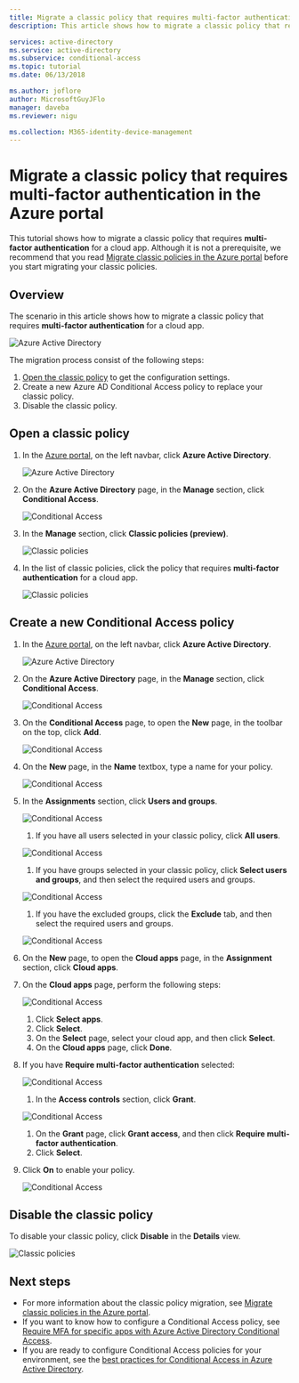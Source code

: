 ```yaml
---
title: Migrate a classic policy that requires multi-factor authentication in the Azure portal 
description: This article shows how to migrate a classic policy that requires multi-factor authentication in the Azure portal.

services: active-directory
ms.service: active-directory
ms.subservice: conditional-access
ms.topic: tutorial
ms.date: 06/13/2018

ms.author: joflore
author: MicrosoftGuyJFlo
manager: daveba
ms.reviewer: nigu

ms.collection: M365-identity-device-management
---
```

# Migrate a classic policy that requires multi-factor authentication in the Azure portal

This tutorial shows how to migrate a classic policy that requires **multi-factor authentication** for a cloud app. Although it is not a prerequisite, we recommend that you read [Migrate classic policies in the Azure portal](policy-migration.md) before you start migrating your classic policies.

## Overview

The scenario in this article shows how to migrate a classic policy that requires **multi-factor authentication** for a cloud app.

![Azure Active Directory](./media/policy-migration/33.png)

The migration process consist of the following steps:

1. [Open the classic policy](#open-a-classic-policy) to get the configuration settings.
1. Create a new Azure AD Conditional Access policy to replace your classic policy. 
1. Disable the classic policy.

## Open a classic policy

1. In the [Azure portal](https://portal.azure.com), on the left navbar, click **Azure Active Directory**.

   ![Azure Active Directory](./media/policy-migration-mfa/01.png)

1. On the **Azure Active Directory** page, in the **Manage** section, click **Conditional Access**.

   ![Conditional Access](./media/policy-migration-mfa/02.png)

1. In the **Manage** section, click **Classic policies (preview)**.

   ![Classic policies](./media/policy-migration-mfa/12.png)

1. In the list of classic policies, click the policy that requires **multi-factor authentication** for a cloud app.

   ![Classic policies](./media/policy-migration-mfa/13.png)

## Create a new Conditional Access policy

1. In the [Azure portal](https://portal.azure.com), on the left navbar, click **Azure Active Directory**.

   ![Azure Active Directory](./media/policy-migration/01.png)

1. On the **Azure Active Directory** page, in the **Manage** section, click **Conditional Access**.

   ![Conditional Access](./media/policy-migration/02.png)

1. On the **Conditional Access** page, to open the **New** page, in the toolbar on the top, click **Add**.

   ![Conditional Access](./media/policy-migration/03.png)

1. On the **New** page, in the **Name** textbox, type a name for your policy.

   ![Conditional Access](./media/policy-migration/29.png)

1. In the **Assignments** section, click **Users and groups**.

   ![Conditional Access](./media/policy-migration/05.png)

   1. If you have all users selected in your classic policy, click **All users**. 

   ![Conditional Access](./media/policy-migration/35.png)

   1. If you have groups selected in your classic policy, click **Select users and groups**, and then select the required users and groups.

   ![Conditional Access](./media/policy-migration/36.png)

   1. If you have the excluded groups, click the **Exclude** tab, and then select the required users and groups. 

   ![Conditional Access](./media/policy-migration/37.png)

1. On the **New** page, to open the **Cloud apps** page, in the **Assignment** section, click **Cloud apps**.
1. On the **Cloud apps** page, perform the following steps:

   ![Conditional Access](./media/policy-migration/08.png)

   1. Click **Select apps**.
   1. Click **Select**.
   1. On the **Select** page, select your cloud app, and then click **Select**.
   1. On the **Cloud apps** page, click **Done**.
1. If you have **Require multi-factor authentication** selected:

   ![Conditional Access](./media/policy-migration/26.png)

   1. In the **Access controls** section, click **Grant**.

   ![Conditional Access](./media/policy-migration/27.png)

   1. On the **Grant** page, click **Grant access**, and then click **Require multi-factor authentication**.
   1. Click **Select**.
1. Click **On** to enable your policy.

   ![Conditional Access](./media/policy-migration/30.png)

## Disable the classic policy

To disable your classic policy, click **Disable** in the **Details** view.

![Classic policies](./media/policy-migration-mfa/14.png)

## Next steps

- For more information about the classic policy migration, see [Migrate classic policies in the Azure portal](policy-migration.md).
- If you want to know how to configure a Conditional Access policy, see [Require MFA for specific apps with Azure Active Directory Conditional Access](app-based-mfa.md).
- If you are ready to configure Conditional Access policies for your environment, see the [best practices for Conditional Access in Azure Active Directory](best-practices.md).
